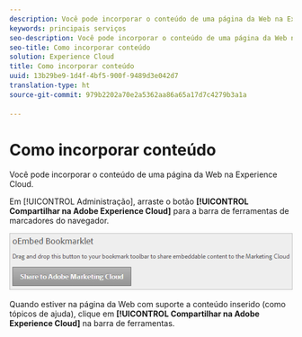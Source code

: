 ```yaml
---
description: Você pode incorporar o conteúdo de uma página da Web na Experience Cloud.
keywords: principais serviços
seo-description: Você pode incorporar o conteúdo de uma página da Web na Experience Cloud.
seo-title: Como incorporar conteúdo
solution: Experience Cloud
title: Como incorporar conteúdo
uuid: 13b29be9-1d4f-4bf5-900f-9489d3e042d7
translation-type: ht
source-git-commit: 979b2202a70e2a5362aa86a65a17d7c4279b3a1a

---
```



# Como incorporar conteúdo

Você pode incorporar o conteúdo de uma página da Web na Experience Cloud.

Em [!UICONTROL Administração], arraste o botão **[!UICONTROL Compartilhar na Adobe Experience Cloud]** para a barra de ferramentas de marcadores do navegador.

![](assets/oembed.png)

Quando estiver na página da Web com suporte a conteúdo inserido (como tópicos de ajuda), clique em **[!UICONTROL Compartilhar na Adobe Experience Cloud]** na barra de ferramentas.
